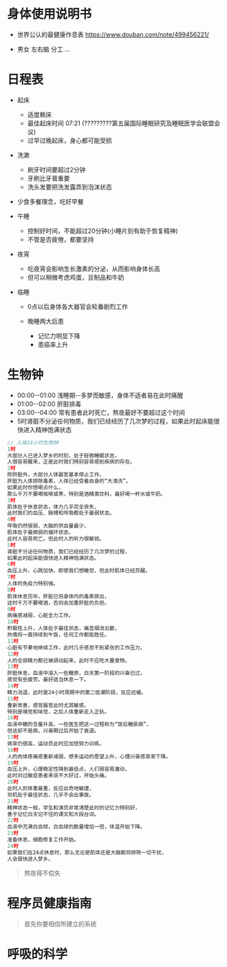 # 身体使用说明书

- 世界公认的最健康作息表 <https://www.douban.com/note/499456221/>

- 男女 左右脑 分工 ...

# 日程表

- 起床

  - 适度赖床
  - 最佳起床时间 07:21 (?????????第五届国际睡眠研究及睡眠医学会联盟会议)
  - 过早过晚起床，身心都可能受损

- 洗漱

  - 刷牙时间要超过2分钟
  - 牙刷比牙膏重要
  - 洗头发要把洗发露弄到泡沫状态

- 少食多餐理念，吃好早餐

- 午睡

  - 控制好时间，不能超过20分钟(小睡片刻有助于恢复精神)
  - 不管是否疲倦，都要坚持

- 夜宵

  - 吃夜宵会影响生长激素的分泌，从而影响身体长高
  - 但可以稍微考虑鸡蛋，豆制品和牛奶

- 临睡

  - 0点以后身体各大器官会轮番剧烈工作
  - 晚睡两大后患

    - 记忆力明显下降
    - 患癌率上升

# 生物钟

- 00:00--01:00 浅睡期--多梦而敏感，身体不适者易在此时痛醒
- 01:00--02:00 肝脏排毒
- 03:00--04:00 常有患者此时死亡，熬夜最好不要超过这个时间
- 5时肾脏不分泌任何物质，我们已经经历了几次梦的过程，如果此时起床能很快进入精神饱满状态

```javascript
// 人体24小时生物钟
1时
大部分人已进入梦乡的时刻，处于轻微睡眠状态，
人很容易醒来，正是此时我们特别容易感到疾病的存在。
2时
除肝脏外，大部分人体器官基本停止工作，
肝脏为人体排除毒素，人体已经受着自身的“大清洗”。
如果此时你想喝点什么，
那么千万不要喝咖啡或茶，特别是酒精类饮料，最好喝一杯水或牛奶。
3时
肌体处于休息状态，体力几乎完全丧失，
此时我们的血压、脉搏和呼吸都处于最弱状态。
4时
呼吸仍然很弱，大脑的供血量最少，
肌体处于最微弱的循环状态，
此时人容易死亡。但此时人的听力很敏锐。
5时
肾脏不分泌任何物质，我们已经经历了几次梦的过程，
如果此时起床能很快进入精神饱满状态。
6时
血压上升，心跳加快，即使我们想睡觉，但此时肌体已经苏醒。
7时
人体的免疫力特别强。
8时
肌体休息完毕，肝脏已将身体内的毒素排出，
这时千万不要喝酒，否则会加重肝脏的负担。
9时
病痛感减弱，心脏全力工作。
10时
积极性上升，人体处于最佳状态，痛苦烟消云散，
热情将一直持续到午饭，任何工作都能胜任。
11时
心脏有节奏地继续工作，此时几乎感觉不到紧张的工作压力。
12时
人的全部精力都已被调动起来，此时不应吃大量食物。
13时
肝脏休息，血液中溶入一些糖原，白天第一阶段的兴奋已过，
感觉有些疲劳，最好适当休息一下。
14时
精力消退，此时是24小时周期中的第二低潮阶段，反应迟缓。
15时
重新改善，感觉器官此时尤其敏感，
特别是嗅觉和味觉，之后人体重新走入正轨。
16时
血液中糖的含量升高，一些医生把这一过程称为“饭后糖尿病”，
但这却不是病，兴奋期过后开始了衰退。
17时
效率仍很高，运动员此时应加倍努力训练。
18时
人的肉体疼痛感重新减弱，想多运动的愿望上升，心理兴奋感渐渐下降。
19时
血压上升，心理稳定性降到最低点，人们很容易激动，
此时对过敏症患者来说不大好过，开始头痛。
20时
此时人的体重最重，反应出奇地敏捷，
司机处于最佳状态，几乎不会出事故。
21时
精神状态一般，学生和演员非常清楚此时的记忆力特别好，
善于记忆白天记不住的课文和大段台词。
22时
血液中充满白血球，白血球的数量增加一倍，体温开始下降。
23时
准备休息，细胞修复工作开始。
24时
如果我们在24点休息时，那么无论是肌体还是大脑都将排除一切干扰，
人会很快进入梦乡。
```

> 熬夜得不偿失

# 程序员健康指南

> 首先你要相信所建立的系统

# 呼吸的科学
